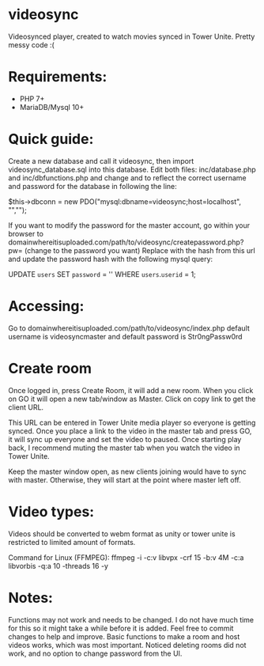 # videosync
Videosynced player, created to watch movies synced in Tower Unite.
Pretty messy code :(

# Requirements:
- PHP 7+
- MariaDB/Mysql 10+

# Quick guide:
Create a new database and call it videosync, then import videosync_database.sql into this database.
Edit both files: inc/database.php and inc/dbfunctions.php and change <USERNAME> and <PASSWORD> to reflect the correct username and password for the database in following the line:

$this->dbconn = new PDO("mysql:dbname=videosync;host=localhost", "<USERNAME>","<PASSWORD>");
  
If you want to modify the password for the master account, go within your browser to domainwhereitisuploaded.com/path/to/videosync/createpassword.php?pw=<YOURNEWPASSWORD> (change <YOURNEWPASSWORD> to the password you want) Replace <HASH> with the hash from this url and update the password hash with the following mysql query: 

UPDATE `users` SET `password` = '<HASH>' WHERE `users`.`userid` = 1;

# Accessing:

Go to domainwhereitisuploaded.com/path/to/videosync/index.php default username is videosyncmaster and default password is Str0ngPassw0rd

# Create room

Once logged in, press Create Room, it will add a new room. When you click on GO it will open a new tab/window as Master. Click on copy link to get the client URL.

This URL can be entered in Tower Unite media player so everyone is getting synced. Once you place a link to the video in the master tab and press GO, it will sync up everyone and set the video to paused. Once starting play back, I recommend muting the master tab when you watch the video in Tower Unite.

Keep the master window open, as new clients joining would have to sync with master. Otherwise, they will start at the point where master left off.

# Video types:

Videos should be converted to webm format as unity or tower unite is restricted to limited amount of formats.

Command for Linux (FFMPEG): 
ffmpeg -i <INPUTFILE> -c:v libvpx -crf 15 -b:v 4M -c:a libvorbis -q:a 10 -threads 16 <OUTPUTFILE> -y

# Notes:
Functions may not work and needs to be changed. I do not have much time for this so it might take a while before it is added. Feel free to commit changes to help and improve.
Basic functions to make a room and host videos works, which was most important. Noticed deleting rooms did not work, and no option to change password from the UI.

